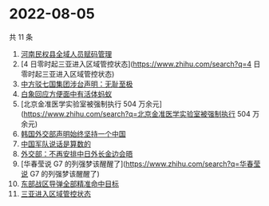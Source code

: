 # 2022-08-05

共 11 条

<!-- BEGIN -->
<!-- 最后更新时间 Fri Aug 05 2022 03:08:38 GMT+0800 (China Standard Time) -->

1. [河南民权县全域人员赋码管理](https://www.zhihu.com/search?q=河南民权县全域人员赋码管理)
1. [4 日零时起三亚进入区域管控状态](https://www.zhihu.com/search?q=4 日零时起三亚进入区域管控状态)
1. [中方驳七国集团涉台声明：无耻至极](https://www.zhihu.com/search?q=中方驳七国集团涉台声明：无耻至极)
1. [白象回应方便面中有活体蚂蚁](https://www.zhihu.com/search?q=白象回应方便面中有活体蚂蚁)
1. [北京金准医学实验室被强制执行 504 万余元](https://www.zhihu.com/search?q=北京金准医学实验室被强制执行 504
   万余元)
1. [韩国外交部声明始终坚持一个中国](https://www.zhihu.com/search?q=韩国外交部声明始终坚持一个中国)
1. [中国军队说话是算数的](https://www.zhihu.com/search?q=中国军队说话是算数的)
1. [外交部：不再安排中日外长金边会晤](https://www.zhihu.com/search?q=外交部：不再安排中日外长金边会晤)
1. [华春莹说 G7 的列强梦该醒醒了](https://www.zhihu.com/search?q=华春莹说 G7 的列强梦该醒醒了)
1. [东部战区导弹全部精准命中目标](https://www.zhihu.com/search?q=东部战区导弹全部精准命中目标)
1. [三亚进入区域管控状态](https://www.zhihu.com/search?q=三亚进入区域管控状态)

<!-- END -->
